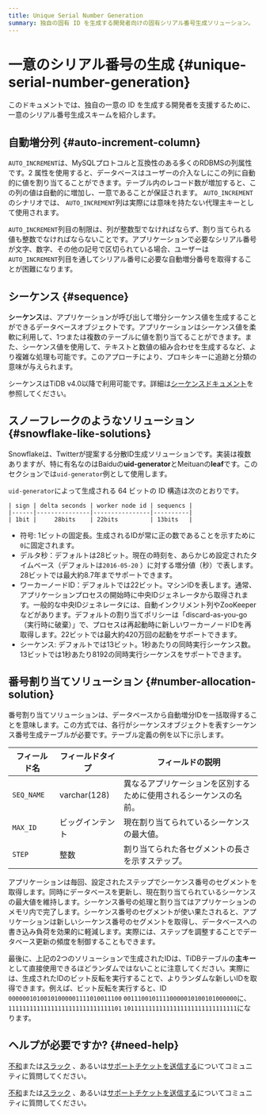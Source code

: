 ```yaml
---
title: Unique Serial Number Generation
summary: 独自の固有 ID を生成する開発者向けの固有シリアル番号生成ソリューション。
---
```


# 一意のシリアル番号の生成 {#unique-serial-number-generation}

このドキュメントでは、独自の一意の ID を生成する開発者を支援するために、一意のシリアル番号生成スキームを紹介します。

## 自動増分列 {#auto-increment-column}

`AUTO_INCREMENT`は、MySQLプロトコルと互換性のある多くのRDBMSの列属性です。2 属性を使用すると、データベースはユーザーの介入なしにこの列に自動的に値を割り当てることができます。テーブル内のレコード数が増加すると、この列の値は自動的に増加し、一意であることが保証されます。 `AUTO_INCREMENT`のシナリオでは、 `AUTO_INCREMENT`列は実際には意味を持たない代理主キーとして使用されます。

`AUTO_INCREMENT`列目の制限は、列が整数型でなければならず、割り当てられる値も整数でなければならないことです。アプリケーションで必要なシリアル番号が文字、数字、その他の記号で区切られている場合、ユーザーは`AUTO_INCREMENT`列目を通してシリアル番号に必要な自動増分番号を取得することが困難になります。

## シーケンス {#sequence}

**シーケンス**は、アプリケーションが呼び出して増分シーケンス値を生成することができるデータベースオブジェクトです。アプリケーションはシーケンス値を柔軟に利用して、1つまたは複数のテーブルに値を割り当てることができます。また、シーケンス値を使用して、テキストと数値の組み合わせを生成するなど、より複雑な処理も可能です。このアプローチにより、プロキシキーに追跡と分類の意味が与えられます。

シーケンスはTiDB v4.0以降で利用可能です。詳細は[シーケンスドキュメント](/sql-statements/sql-statement-create-sequence.md#create-sequence)を参照してください。

## スノーフレークのようなソリューション {#snowflake-like-solutions}

Snowflakeは、Twitterが提案する分散ID生成ソリューションです。実装は複数ありますが、特に有名なのはBaiduの**uid-generator**とMeituanの**leaf**です。このセクションでは`uid-generator`例として使用します。

`uid-generator`によって生成される 64 ビットの ID 構造は次のとおりです。

    | sign | delta seconds | worker node id | sequencs |
    |------|---------------|----------------|----------|
    | 1bit |     28bits    | 22bits         | 13bits   |

-   符号: 1ビットの固定長。生成されるIDが常に正の数であることを示すために`0`に固定されます。
-   デルタ秒：デフォルトは28ビット。現在の時刻を、あらかじめ設定されたタイムベース（デフォルトは`2016-05-20` ）に対する増分値（秒）で表します。28ビットでは最大約8.7年までサポートできます。
-   ワーカーノードID：デフォルトでは22ビット。マシンIDを表します。通常、アプリケーションプロセスの開始時に中央IDジェネレータから取得されます。一般的な中央IDジェネレータには、自動インクリメント列やZooKeeperなどがあります。デフォルトの割り当てポリシーは「discard-as-you-go（実行時に破棄）」で、プロセスは再起動時に新しいワーカーノードIDを再取得します。22ビットでは最大約420万回の起動をサポートできます。
-   シーケンス: デフォルトでは13ビット。1秒あたりの同時実行シーケンス数。13ビットでは1秒あたり8192の同時実行シーケンスをサポートできます。

## 番号割り当てソリューション {#number-allocation-solution}

番号割り当てソリューションは、データベースから自動増分IDを一括取得することを意味します。この方式では、各行がシーケンスオブジェクトを表すシーケンス番号生成テーブルが必要です。テーブル定義の例を以下に示します。

| フィールド名     | フィールドタイプ     | フィールドの説明                          |
| ---------- | ------------ | --------------------------------- |
| `SEQ_NAME` | varchar(128) | 異なるアプリケーションを区別するために使用されるシーケンスの名前。 |
| `MAX_ID`   | ビッグインテント     | 現在割り当てられているシーケンスの最大値。             |
| `STEP`     | 整数           | 割り当てられた各セグメントの長さを示すステップ。          |

アプリケーションは毎回、設定されたステップでシーケンス番号のセグメントを取得します。同時にデータベースを更新し、現在割り当てられているシーケンスの最大値を維持します。シーケンス番号の処理と割り当てはアプリケーションのメモリ内で完了します。シーケンス番号のセグメントが使い果たされると、アプリケーションは新しいシーケンス番号のセグメントを取得し、データベースへの書き込み負荷を効果的に軽減します。実際には、ステップを調整することでデータベース更新の頻度を制御することもできます。

最後に、上記の2つのソリューションで生成されたIDは、TiDBテーブルの**主キー**として直接使用できるほどランダムではないことに注意してください。実際には、生成されたIDのビット反転を実行することで、よりランダムな新しいIDを取得できます。例えば、ビット反転を実行すると、ID `00000010100101000001111010011100` `00111001011110000010100101000000`に、 `11111111111111111111111111111101` `10111111111111111111111111111111`になります。

## ヘルプが必要ですか? {#need-help}

<CustomContent platform="tidb">

[不和](https://discord.gg/DQZ2dy3cuc?utm_source=doc)または[スラック](https://slack.tidb.io/invite?team=tidb-community&#x26;channel=everyone&#x26;ref=pingcap-docs) 、あるいは[サポートチケットを送信する](/support.md)についてコミュニティに質問してください。

</CustomContent>

<CustomContent platform="tidb-cloud">

[不和](https://discord.gg/DQZ2dy3cuc?utm_source=doc)または[スラック](https://slack.tidb.io/invite?team=tidb-community&#x26;channel=everyone&#x26;ref=pingcap-docs) 、あるいは[サポートチケットを送信する](https://tidb.support.pingcap.com/)についてコミュニティに質問してください。

</CustomContent>
